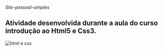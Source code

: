 
*Site-pessoal-simples*
## Atividade desenvolvida durante a aula do curso introdução ao Html5 e Css3.

![html e css](https://user-images.githubusercontent.com/111095992/188524927-84f664d1-64c2-4129-9e79-249bded0b824.png)
